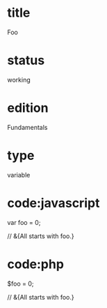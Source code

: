 # title

Foo

# status

working

# edition

Fundamentals

# type

variable

# code:javascript

var foo = 0;

// &{All starts with foo.}

# code:php

$foo = 0;

// &{All starts with foo.}